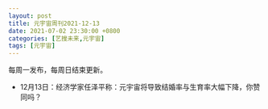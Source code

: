 ```yaml
---
layout: post
title: 元宇宙周刊2021-12-13
date: 2021-07-02 23:30:00 +0800
categories: [艺搜未来,元宇宙]
tags: [元宇宙]
---
```

每周一发布，每周日结束更新。
* 12月13日：经济学家任泽平称：元宇宙将导致结婚率与生育率大幅下降，你赞同吗？
